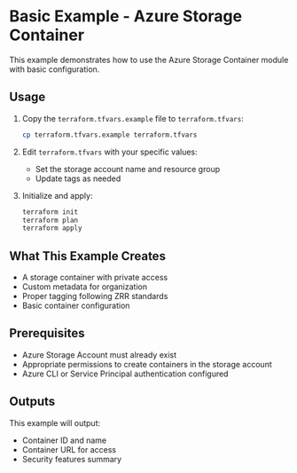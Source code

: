 # Basic Example - Azure Storage Container

This example demonstrates how to use the Azure Storage Container module with basic configuration.

## Usage

1. Copy the `terraform.tfvars.example` file to `terraform.tfvars`:
   ```bash
   cp terraform.tfvars.example terraform.tfvars
   ```

2. Edit `terraform.tfvars` with your specific values:
   - Set the storage account name and resource group
   - Update tags as needed

3. Initialize and apply:
   ```bash
   terraform init
   terraform plan
   terraform apply
   ```

## What This Example Creates

- A storage container with private access
- Custom metadata for organization
- Proper tagging following ZRR standards
- Basic container configuration

## Prerequisites

- Azure Storage Account must already exist
- Appropriate permissions to create containers in the storage account
- Azure CLI or Service Principal authentication configured

## Outputs

This example will output:
- Container ID and name
- Container URL for access
- Security features summary